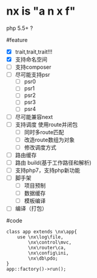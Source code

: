 # nx is **"a n x f"**
  php 5.5+ ?

#feature
- [x] trait,trait,trait!!!
- [x] 支持命名空间
- [ ] 支持composer
- [ ] 尽可能支持psr
  - [ ] psr0
  - [ ] psr1
  - [ ] psr2
  - [ ] psr3
  - [ ] psr4
- [ ] 尽可能兼容next
- [ ] 支持调度 使用route并闭包
  - [ ] 同时多route匹配
  - [ ] 改造route数组为对象
  - [ ] 修改调度方式
- [ ] 路由缓存
- [ ] 路由 build(基于工作路径和解析)
- [ ] 支持php7，支持php新功能
- [ ] 脚手架
  - [ ] 项目预制
  - [ ] 数据缓存
  - [ ] 模板编译
- [ ] 编译（打包）

#code
```
class app extends \nx\app{
	use \nx\log\file,
		\nx\control\mvc,
		\nx\router\ca,
		\nx\config\ini,
		\nx\db\pdo;
}
app::factory()->run();
```